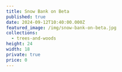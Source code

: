 ```yaml
---
title: Snow Bank on Beta
published: true
date: 2024-09-12T10:40:00.000Z
featured_image: /img/snow-bank-on-beta.jpg
collections:
  - trees-and-woods
height: 24
width: 18
private: true
price: 0
---
```

